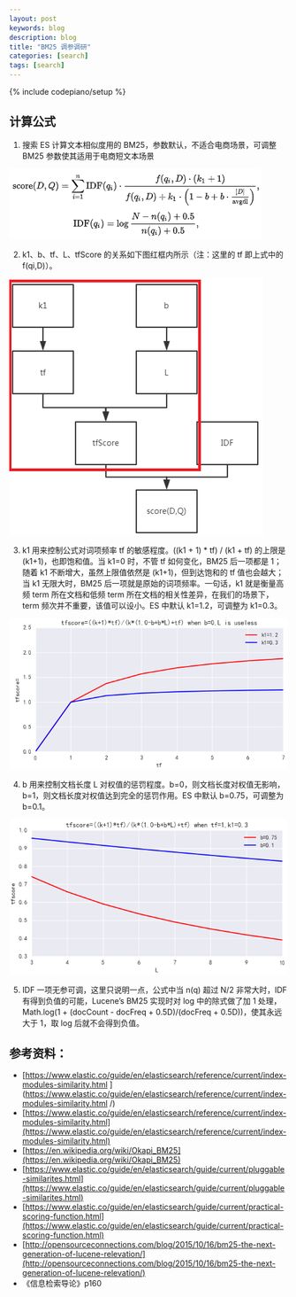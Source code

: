 ```yaml
---
layout: post
keywords: blog
description: blog
title: "BM25 调参调研"
categories: [search]
tags: [search]
---
```

{% include codepiano/setup %}

## 计算公式

1. 搜索 ES 计算文本相似度用的 BM25，参数默认，不适合电商场景，可调整 BM25 参数使其适用于电商短文本场景


![](/image/data-analysis/586070-20181011202128830-919325248.png)

<!--more-->
 

2. k1、b、tf、L、tfScore 的关系如下图红框内所示（注：这里的 tf 即上式中的 f(qi,D)）。

![](/image/data-analysis/586070-20181011201701882-1069288253.png)


3. k1 用来控制公式对词项频率 tf 的敏感程度。((k1 + 1) * tf) / (k1 + tf) 的上限是 (k1+1)，也即饱和值。当 k1=0 时，不管 tf 如何变化，BM25 后一项都是 1；随着 k1 不断增大，虽然上限值依然是 (k1+1)，但到达饱和的 tf 值也会越大；当 k1 无限大时，BM25 后一项就是原始的词项频率。一句话，k1 就是衡量高频 term 所在文档和低频 term 所在文档的相关性差异，在我们的场景下，term 频次并不重要，该值可以设小。ES 中默认 k1=1.2，可调整为 k1=0.3。

![](/image/data-analysis/586070-20181011201906473-618722694.png)

4. b 用来控制文档长度 L 对权值的惩罚程度。b=0，则文档长度对权值无影响，b=1，则文档长度对权值达到完全的惩罚作用。ES 中默认 b=0.75，可调整为 b=0.1。


![](/image/data-analysis/586070-20181011201959974-1234410459.png)



5. IDF 一项无参可调，这里只说明一点，公式中当 n(q) 超过 N/2 非常大时，IDF 有得到负值的可能，Lucene’s BM25 实现时对 log 中的除式做了加 1 处理，Math.log(1 + (docCount - docFreq + 0.5D)/(docFreq + 0.5D))，使其永远大于 1，取 log 后就不会得到负值。

 

## 参考资料：

- [https://www.elastic.co/guide/en/elasticsearch/reference/current/index-modules-similarity.html
](https://www.elastic.co/guide/en/elasticsearch/reference/current/index-modules-similarity.html
/)
- [https://www.elastic.co/guide/en/elasticsearch/reference/current/index-modules-similarity.html](https://www.elastic.co/guide/en/elasticsearch/reference/current/index-modules-similarity.html)
- [https://en.wikipedia.org/wiki/Okapi_BM25](https://en.wikipedia.org/wiki/Okapi_BM25)
- [https://www.elastic.co/guide/en/elasticsearch/guide/current/pluggable-similarites.html](https://www.elastic.co/guide/en/elasticsearch/guide/current/pluggable-similarites.html)
- [https://www.elastic.co/guide/en/elasticsearch/guide/current/practical-scoring-function.html](https://www.elastic.co/guide/en/elasticsearch/guide/current/practical-scoring-function.html)
- [http://opensourceconnections.com/blog/2015/10/16/bm25-the-next-generation-of-lucene-relevation/](http://opensourceconnections.com/blog/2015/10/16/bm25-the-next-generation-of-lucene-relevation/)
- 《信息检索导论》p160